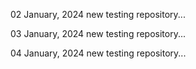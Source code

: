 02 January, 2024
new testing repository...

03 January, 2024
new testing repository...

04 January, 2024
new testing repository...

